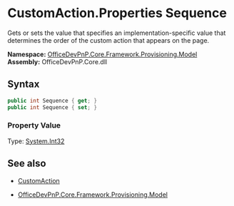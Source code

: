 # CustomAction.Properties Sequence
Gets or sets the value that specifies an implementation-specific value that determines the order of the custom action that appears on the page.  

**Namespace:** [OfficeDevPnP.Core.Framework.Provisioning.Model](OfficeDevPnP.Core.Framework.Provisioning.Model.md)  
**Assembly:** OfficeDevPnP.Core.dll  
## Syntax
```C#
public int Sequence { get; }
public int Sequence { set; }
```

### Property Value
Type: [System.Int32](System.Int32.md) 

## See also
- [CustomAction](CustomAction.md) 

- [OfficeDevPnP.Core.Framework.Provisioning.Model](OfficeDevPnP.Core.Framework.Provisioning.Model.md)
